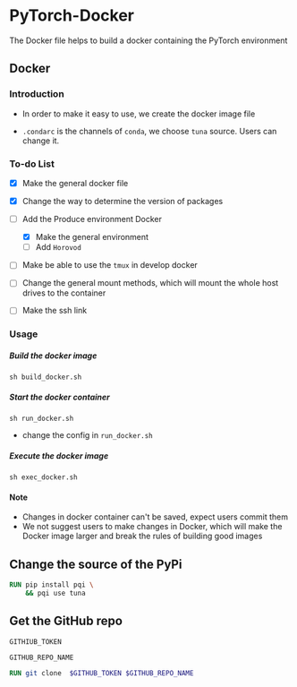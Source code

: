 # PyTorch-Docker
The Docker file helps to build a docker containing the PyTorch environment

## Docker 

### Introduction

- In order to make it easy to use, we create the docker image file

- `.condarc` is the channels of `conda`, we choose `tuna` source. Users can change it. 

### To-do List
- [x] Make the general docker file
- [x] Change the way to determine the version of packages
- [ ] Add the Produce environment Docker
  - [x] Make the general environment
  - [ ] Add `Horovod` 
- [ ] Make be able to use the `tmux` in develop docker
- [ ] Change the general mount methods, which will mount the whole host drives to the container
- [ ] Make the ssh link


### Usage

##### Build the docker image

```shell
sh build_docker.sh
```

##### Start the docker container

```
sh run_docker.sh
```

- change the config in `run_docker.sh`

##### Execute the docker image

```
sh exec_docker.sh
```

#### Note

- Changes in docker container can't be saved, expect users commit them
- We not suggest users to make changes in Docker, which will make the Docker image larger and break the rules of building good images

## Change the source of the PyPi

```dockerfile
RUN pip install pqi \
	&& pqi use tuna 
```



## Get the GitHub repo

`GITHIUB_TOKEN`

`GITHUB_REPO_NAME`

```dockerfile
RUN git clone  $GITHUB_TOKEN $GITHUB_REPO_NAME
```